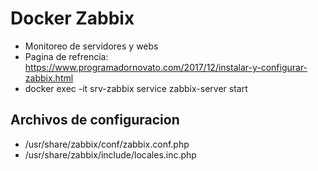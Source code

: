 # Docker Zabbix
* Monitoreo de servidores y webs
* Pagina de refrencia: https://www.programadornovato.com/2017/12/instalar-y-configurar-zabbix.html
* docker exec -it srv-zabbix service zabbix-server start

## Archivos de configuracion
* /usr/share/zabbix/conf/zabbix.conf.php
* /usr/share/zabbix/include/locales.inc.php